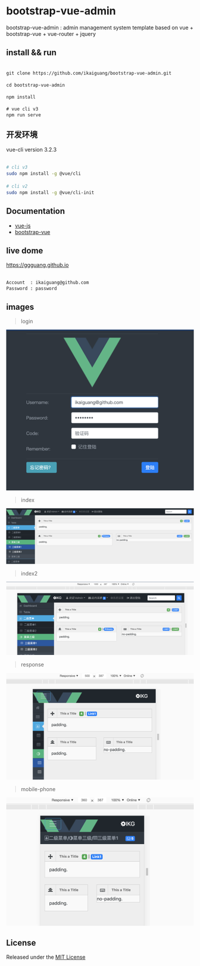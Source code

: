 # bootstrap-vue-admin

bootstrap-vue-admin : admin management system template based on vue + bootstrap-vue + vue-router + jquery

## install && run

```base

git clone https://github.com/ikaiguang/bootstrap-vue-admin.git

cd bootstrap-vue-admin

npm install

# vue cli v3
npm run serve

```

## 开发环境

vue-cli version 3.2.3

```bash

# cli v3
sudo npm install -g @vue/cli

# cli v2
sudo npm install -g @vue/cli-init

```

## Documentation

- [vue-js](https://cn.vuejs.org/)
- [bootstrap-vue](https://bootstrap-vue.js.org/)

## live dome

https://ggguang.github.io

```text

Account  : ikaiguang@github.com
Password : password

```

## images

> login

![login.png](/public/readme/login.png)

> index

![index.png](public/readme/index.png)

> index2

![index2.png](public/readme/index2.png)

> response

![response.png](public/readme/response.png)

> mobile-phone

![mobile-phone.png](public/readme/mobile-phone.png)

## License

Released under the [MIT License](License)
